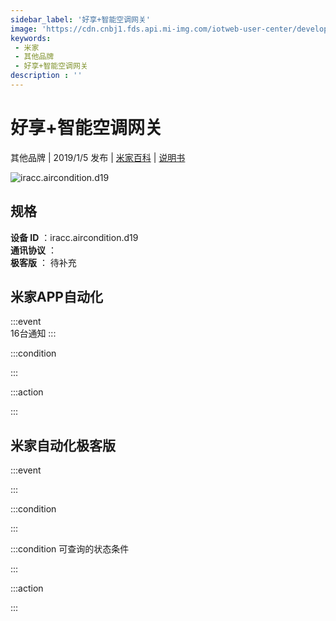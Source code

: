 ```yaml
---
sidebar_label: '好享+智能空调网关'
image: 'https://cdn.cnbj1.fds.api.mi-img.com/iotweb-user-center/developer_1678870987095ZJLIDFK9.png?GalaxyAccessKeyId=AKVGLQWBOVIRQ3XLEW&Expires=9223372036854775807&Signature=krN2wNV9BHjYZj419kpDkaEdadY='
keywords: 
 - 米家
 - 其他品牌
 - 好享+智能空调网关
description : ''
---
```

# 好享+智能空调网关

其他品牌 | 2019/1/5 发布 | [米家百科](https://home.mi.com/webapp/content/baike/product/index.html?model=iracc.aircondition.d19) | [说明书](https://home.mi.com/views/introduction.html?model=iracc.aircondition.d19&region=cn)

![iracc.aircondition.d19](https://cdn.cnbj1.fds.api.mi-img.com/iotweb-user-center/developer_1678870987095ZJLIDFK9.png?GalaxyAccessKeyId=AKVGLQWBOVIRQ3XLEW&Expires=9223372036854775807&Signature=krN2wNV9BHjYZj419kpDkaEdadY=)

## 规格  
> 
**设备 ID** ：iracc.aircondition.d19  
**通讯协议** ：  
**极客版**  ： 待补充 


## 米家APP自动化  

:::event  
16台通知
:::

:::condition  

:::

:::action   

:::

## 米家自动化极客版  

:::event  

:::

:::condition  

:::

:::condition 可查询的状态条件  

:::

:::action  

:::

        
